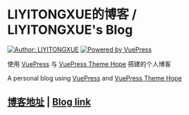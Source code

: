 # LIYITONGXUE的博客 / LIYITONGXUE's Blog

[![Author: LIYITONGXUE](https://img.shields.io/badge/Author-LIYITONGXUE-brightgreen?style=for-the-badge)](https://blog.liyitonxue.com)
[![Powered by VuePress](https://img.shields.io/badge/Powered%20by-VuePress--theme--hope-blue?style=for-the-badge)]()

使用 [VuePress](https://v2.vuepress.vuejs.org/zh/) 与 [VuePress Theme Hope](https://vuepress-theme-hope.github.io/v2/zh/) 搭建的个人博客

A personal blog using [VuePress](https://v2.vuepress.vuejs.org/) and [VuePress Theme Hope](https://vuepress-theme-hope.github.io/v2/)

## [博客地址](https://blog.liyitonxue.com) | [Blog link](https://liyitongxue.github.io)